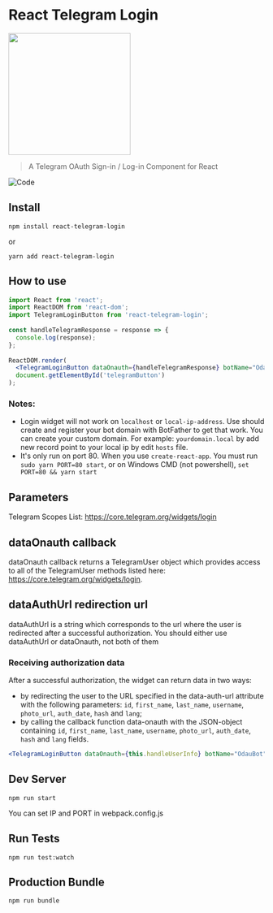 # React Telegram Login
<img src="https://i.imgur.com/73cXluE.png" width="240" heigth="auto" />

> A Telegram OAuth Sign-in / Log-in Component for React

![Code](https://i.imgur.com/PYyCD3w.png)

## Install

```
npm install react-telegram-login
```

or

```
yarn add react-telegram-login
```

## How to use

```jsx
import React from 'react';
import ReactDOM from 'react-dom';
import TelegramLoginButton from 'react-telegram-login';
 
const handleTelegramResponse = response => {
  console.log(response);
};
 
ReactDOM.render(
  <TelegramLoginButton dataOnauth={handleTelegramResponse} botName="OdauBot" />,
  document.getElementById('telegramButton')
);
```
### Notes:
- Login widget will not work on `localhost` or `local-ip-address`. Use should create and register your bot domain with BotFather to get that work. You can create your custom domain. For example: `yourdomain.local` by add new record point to your local ip by edit `hosts` file.
- It's only run on port 80. When you use `create-react-app`. You must run `sudo yarn PORT=80 start`, or on Windows CMD (not powershell), `set PORT=80 && yarn start`

## Parameters

Telegram Scopes List: https://core.telegram.org/widgets/login

## dataOnauth callback

dataOnauth callback returns a TelegramUser object which provides access
to all of the TelegramUser methods listed here: https://core.telegram.org/widgets/login.

## dataAuthUrl redirection url

dataAuthUrl is a string which corresponds to the url where the user is redirected after a successful authorization. You should either use dataAuthUrl or dataOnauth, not both of them

### Receiving authorization data
After a successful authorization, the widget can return data in two ways:

* by redirecting the user to the URL specified in the data-auth-url attribute with the following parameters: 
`id`, `first_name`, `last_name`, `username`, `photo_url`, `auth_date`, `hash` and `lang`;
* by calling the callback function data-onauth with the JSON-object containing `id`, `first_name`, `last_name`, `username`, `photo_url`, `auth_date`, `hash` and `lang` fields.

```jsx
<TelegramLoginButton dataOnauth={this.handleUserInfo} botName="OdauBot" />
```

## Dev Server

```
npm run start
```
You can set IP and PORT in webpack.config.js

## Run Tests

```
npm run test:watch
```

## Production Bundle

```
npm run bundle
```
